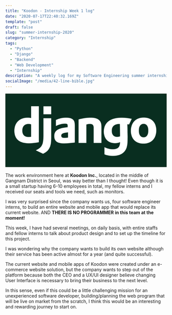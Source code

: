 ```yaml
---
title: "Koodon - Internship Week 1 log"
date: "2020-07-17T22:40:32.169Z"
template: "post"
draft: false
slug: "summer-internship-2020"
category: "Internship"
tags:
  - "Python"
  - "Django"
  - "Backend"
  - "Web Development"
  - "Internship"
description: "A weekly log for my Software Engineering summer internship at Koodon - Week 1"
socialImage: "/media/42-line-bible.jpg"
---
```


![42-line-bible.jpg](/media/42-line-bible.jpg)

The work environment here at **Koodon Inc.**, located in the middle of Gangnam District in Seoul, was way better than I thought! Even though it is a small startup having 6-10 employees in total, my fellow interns and I received our seats and tools we need, such as monitors.

I was very surprised since the company wants us, four software engineer interns, to build an entire website and mobile app that would replace its current website. AND **THERE IS NO PROGRAMMER in this team at the moment!**

This week, I have had several meetings, on daily basis, with entire staffs and fellow interns to talk about product design and to set up the timeline for this project.

I was wondering why the company wants to build its own website although their service has been active almost for a year (and quite successful).

The current website and mobile apps of Koodon were created under an e-commerce website solution, but the company wants to step out of the platform because both the CEO and a UX/UI designer believe changing User Interface is necessary to bring their business to the next level.

In this sense, even if this could be a little challenging mission for an unexperienced software developer, building/planning the web program that will be live on market from the scratch, I think this would be an interesting and rewarding journey to start on.

